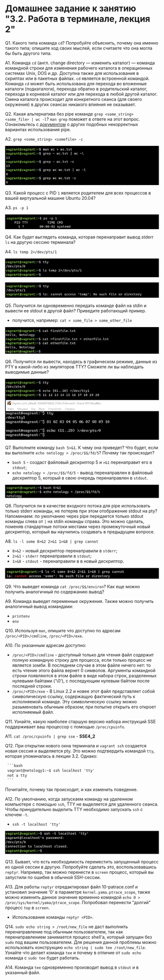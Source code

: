 # Домашнее задание к занятию "3.2. Работа в терминале, лекция 2"

Q1. Какого типа команда `cd`? Попробуйте объяснить, почему она именно такого типа; опишите ход своих мыслей, если считаете что она могла бы быть другого типа.

A1. Команда `cd` (англ. change directory — изменить каталог) — команда командной строки для изменения рабочего каталога в операционных системах Unix, DOS и др. Доступна также для использования в скриптах или в пакетных файлах. `cd` является встроенной командой. Команда `cd` может быть использована для перехода во вложенные каталоги (подкаталоги), перехода обратно в родительский каталог, перехода в корневой каталог или для перехода в любой другой каталог. Смена каталога происходит для конкретного сеанса (для своего окружения) в других сеансах никакого влияния не оказывает.

Q2. Какая альтернатива без pipe команде `grep <some_string> <some_file> | wc -l`? `man grep` поможет в ответе на этот вопрос. Ознакомьтесь с [документом](http://www.smallo.ruhr.de/award.html) о других подобных некорректных вариантах использования pipe.

A2. `grep <some_string> <somefile> -c`

![.](img/img2.jpg)

Q3. Какой процесс с PID `1` является родителем для всех процессов в вашей виртуальной машине Ubuntu 20.04?

A3. `ps -p 1`

![.](img/img3.jpg)

Q4. Как будет выглядеть команда, которая перенаправит вывод stderr `ls` на другую сессию терминала?

A4. `ls temp 2>/dev/pts/1`

![.](img/img4_1.jpg)

![.](img/img4_2.jpg)

Q5. Получится ли одновременно передать команде файл на stdin и вывести ее stdout в другой файл? Приведите работающий пример.

   - получится, например: `cat < some_file > some_other_file`

![.](img/img5.jpg)

Q6. Получится ли вывести, находясь в графическом режиме, данные из PTY в какой-либо из эмуляторов TTY? Сможете ли вы наблюдать выводимые данные?

![.](img/img6.jpg)

Q7. Выполните команду `bash 5>&1`. К чему она приведет? Что будет, если вы выполните `echo netology > /proc/$$/fd/5`? Почему так происходит?

   - `bash 5` - создаст файловый дескриптор 5 и `>&1` перенаправит его в `stdout`;
   - `echo netology > /proc/$$/fd/5` - вывод перенаправлен в файловый дескриптор 5, который в свою очередь перенаправлен в `stdout`.

![.](img/img7.jpg)

Q8. Получится ли в качестве входного потока для pipe использовать только stderr команды, не потеряв при этом отображение stdout на pty? Напоминаем: по умолчанию через pipe передается только stdout команды слева от `|` на stdin команды справа. Это можно сделать, поменяв стандартные потоки местами через промежуточный новый дескриптор, который вы научились создавать в предыдущем вопросе.

A8. `ls -l some 8>&2 2>&1 1>&8 | grep cannot`

- `8>&2` - новый дескриптор перенаправили в `stderr`;
- `2>&1` - `stderr` перенаправили в `stdout`;
- `1>&8` - `stdout` - перенаправили в в новый дескриптор.

![.](img/img8.jpg)

Q9. Что выведет команда `cat /proc/$$/environ`? Как еще можно получить аналогичный по содержанию вывод?

A9. Команда выведет переменные окружения. Также можно получить аналогичный вывод командами:

- `printenv`
- `env`

Q10. Используя `man`, опишите что доступно по адресам `/proc/<PID>/cmdline`, `/proc/<PID>/exe`.

A10. По указанным адресам доступно:

- `/proc/<PID>/cmdline` - доступный только для чтения файл содержит полную командную строку для процесса, если только процесс не является зомби. В последнем случае в этом файле ничего нет: то есть чтение этого файла вернет 0 символов. Аргументы командной строки появляются в этом файле в виде набора строк, разделенных нулевыми байтами ('\0'), с последующим нулевым байтом после последней строки.
- `/proc/<PID>/exe` - В Linux 2.2 и новее этот файл представляет собой символическую ссылку, содержащую фактический путь к исполняемой команде. Эту символическую ссылку можно разыменовать обычным образом; при попытке открыть его откроет исполняемый файл.

Q11. Узнайте, какую наиболее старшую версию набора инструкций SSE поддерживает ваш процессор с помощью `/proc/cpuinfo`.

A11. `cat /proc/cpuinfo | grep sse` - __SSE4_2__ 

Q12. При открытии нового окна терминала и `vagrant ssh` создается новая сессия и выделяется pty. Это можно подтвердить командой `tty`, которая упоминалась в лекции 3.2. Однако:

     ```bash
     vagrant@netology1:~$ ssh localhost 'tty'
     not a tty
     ```
Почитайте, почему так происходит, и как изменить поведение.

A12. По умолчанию, когда запускаем команду на удаленном компьютере с помощью `ssh`, TTY не выделяется для удаленного сеанса. Чтобы принудительно выделить TTY необходимо запускать `ssh` с ключем `-t`.

  - `ssh -t localhost 'tty'`

![.](img/img12.jpg)

Q13. Бывает, что есть необходимость переместить запущенный процесс из одной сессии в другую. Попробуйте сделать это, воспользовавшись `reptyr`. Например, так можно перенести в `screen` процесс, который вы запустили по ошибке в обычной SSH-сессии.

A13. Для работы `reptyr` отредактировал файл 10-patrace.conf и установил значение '0' в параметре `kernel.yama.ptrace_scope`, также можно изменить данное значение временно командой `echo 0 > /proc/sys/kernel/yama/ptrace_scope`. Попробовал перенести "долгий" процесс `top` в `screen`.

- Использование команды `reptyr <PID>`.

Q14. `sudo echo string > /root/new_file` не даст выполнить перенаправление под обычным пользователем, так как перенаправлением занимается процесс shell'а, который запущен без `sudo` под вашим пользователем. Для решения данной проблемы можно использовать конструкцию `echo string | sudo tee /root/new_file`. Узнайте что делает команда `tee` и почему в отличие от `sudo echo` команда с `sudo tee` будет работать.

A14. Команда `tee` одновременно производит вывод в `stdout` и в указанный файл.